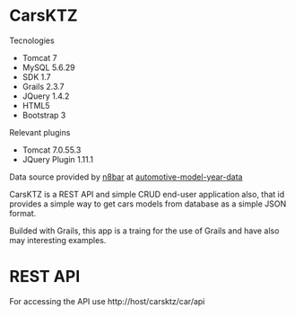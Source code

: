 # CarsKTZ
Tecnologies
- Tomcat 7
- MySQL 5.6.29
- SDK 1.7
- Grails 2.3.7
- JQuery 1.4.2
- HTML5
- Bootstrap 3

Relevant plugins
- Tomcat 7.0.55.3
- JQuery Plugin 1.11.1

Data source provided by <a href="https://github.com/n8barr">n8bar</a> at <a href="https://github.com/n8barr/automotive-model-year-data">automotive-model-year-data</a>

CarsKTZ is a REST API and simple CRUD end-user application also, that id provides a simple way to get cars models from database as a simple JSON format.

Builded with Grails, this app is a traing for the use of Grails and have also may interesting examples.

# REST API
For accessing the API use 
http://host/carsktz/car/api

